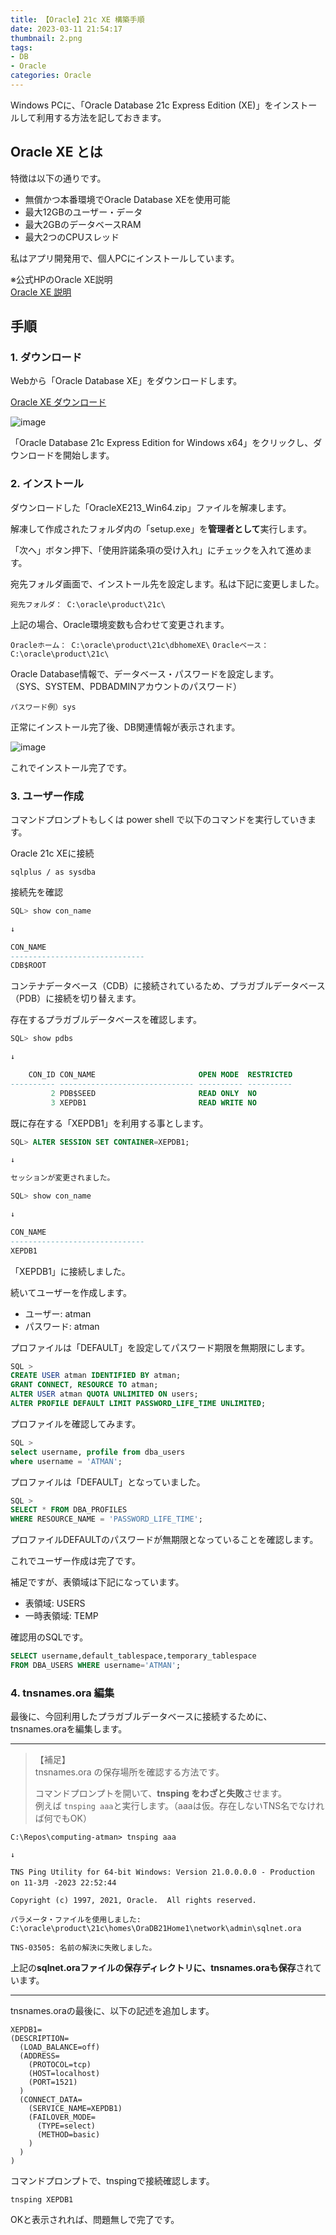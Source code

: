 ```yaml
---
title: 【Oracle】21c XE 構築手順
date: 2023-03-11 21:54:17
thumbnail: 2.png
tags:
- DB
- Oracle
categories: Oracle
---
```

Windows PCに、「Oracle Database 21c Express Edition (XE)」をインストールして利用する方法を記しておきます。

## Oracle XE とは

特徴は以下の通りです。

- 無償かつ本番環境でOracle Database XEを使用可能
- 最大12GBのユーザー・データ
- 最大2GBのデータベースRAM
- 最大2つのCPUスレッド

私はアプリ開発用で、個人PCにインストールしています。

※公式HPのOracle XE説明  
[Oracle XE 説明](https://www.oracle.com/jp/database/technologies/appdev/xe.html)  

## 手順

### 1. ダウンロード

Webから「Oracle Database XE」をダウンロードします。

[Oracle XE ダウンロード](https://www.oracle.com/jp/database/technologies/xe-downloads.html)

![image](1.png)

「Oracle Database 21c Express Edition for Windows x64」をクリックし、ダウンロードを開始します。

### 2. インストール

ダウンロードした「OracleXE213_Win64.zip」ファイルを解凍します。

解凍して作成されたフォルダ内の「setup.exe」を**管理者として**実行します。

「次へ」ボタン押下、「使用許諾条項の受け入れ」にチェックを入れて進めます。

宛先フォルダ画面で、インストール先を設定します。私は下記に変更しました。

`宛先フォルダ： C:\oracle\product\21c\`

上記の場合、Oracle環境変数も合わせて変更されます。

`Oracleホーム： C:\oracle\product\21c\dbhomeXE\`
`Oracleベース： C:\oracle\product\21c\`

Oracle Database情報で、データベース・パスワードを設定します。  
（SYS、SYSTEM、PDBADMINアカウントのパスワード）

`パスワード例）sys`

正常にインストール完了後、DB関連情報が表示されます。

![image](2.png)

これでインストール完了です。

### 3. ユーザー作成

コマンドプロンプトもしくは power shell で以下のコマンドを実行していきます。

Oracle 21c XEに接続
```shell
sqlplus / as sysdba
```

接続先を確認
```sql
SQL> show con_name

↓

CON_NAME
------------------------------
CDB$ROOT
```
コンテナデータベース（CDB）に接続されているため、プラガブルデータベース（PDB）に接続を切り替えます。

存在するプラガブルデータベースを確認します。
```sql
SQL> show pdbs

↓

    CON_ID CON_NAME                       OPEN MODE  RESTRICTED
---------- ------------------------------ ---------- ----------
         2 PDB$SEED                       READ ONLY  NO
         3 XEPDB1                         READ WRITE NO
````

既に存在する「XEPDB1」を利用する事とします。

```sql
SQL> ALTER SESSION SET CONTAINER=XEPDB1;

↓

セッションが変更されました。
```

```sql
SQL> show con_name

↓

CON_NAME
------------------------------
XEPDB1

```
「XEPDB1」に接続しました。

続いてユーザーを作成します。

- ユーザー: atman
- パスワード: atman

プロファイルは「DEFAULT」を設定してパスワード期限を無期限にします。

```sql
SQL > 
CREATE USER atman IDENTIFIED BY atman;
GRANT CONNECT, RESOURCE TO atman;
ALTER USER atman QUOTA UNLIMITED ON users;
ALTER PROFILE DEFAULT LIMIT PASSWORD_LIFE_TIME UNLIMITED;
```

プロファイルを確認してみます。
```sql
SQL >
select username, profile from dba_users
where username = 'ATMAN';
```
プロファイルは「DEFAULT」となっていました。

```sql
SQL >
SELECT * FROM DBA_PROFILES
WHERE RESOURCE_NAME = 'PASSWORD_LIFE_TIME';
```
プロファイルDEFAULTのパスワードが無期限となっていることを確認します。

これでユーザー作成は完了です。

補足ですが、表領域は下記になっています。

- 表領域: USERS
- 一時表領域: TEMP

確認用のSQLです。
```sql
SELECT username,default_tablespace,temporary_tablespace 
FROM DBA_USERS WHERE username='ATMAN';
```


### 4. tnsnames.ora 編集

最後に、今回利用したプラガブルデータベースに接続するために、tnsnames.oraを編集します。

___
>【補足】  
>tnsnames.ora の保存場所を確認する方法です。  
>
>コマンドプロンプトを開いて、**tnsping をわざと失敗**させます。  
>例えば `tnsping aaa`と実行します。（aaaは仮。存在しないTNS名でなければ何でもOK）  
```shell
C:\Repos\computing-atman> tnsping aaa

↓

TNS Ping Utility for 64-bit Windows: Version 21.0.0.0.0 - Production on 11-3月 -2023 22:52:44

Copyright (c) 1997, 2021, Oracle.  All rights reserved.

パラメータ・ファイルを使用しました:
C:\oracle\product\21c\homes\OraDB21Home1\network\admin\sqlnet.ora

TNS-03505: 名前の解決に失敗しました。
```

上記の**sqlnet.oraファイルの保存ディレクトリに、tnsnames.oraも保存**されています。
___

tnsnames.oraの最後に、以下の記述を追加します。

```text
XEPDB1=
(DESCRIPTION=
  (LOAD_BALANCE=off) 
  (ADDRESS=
    (PROTOCOL=tcp)  
    (HOST=localhost)  
    (PORT=1521)
  ) 
  (CONNECT_DATA=
    (SERVICE_NAME=XEPDB1) 
    (FAILOVER_MODE=
      (TYPE=select) 
      (METHOD=basic)
    )
  )
)
```

コマンドプロンプトで、tnspingで接続確認します。
```shell
tnsping XEPDB1
```

OKと表示されれば、問題無しで完了です。